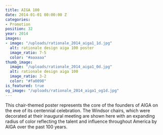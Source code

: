 ```yaml
---
title: AIGA 100
date: 2014-01-01 00:00:00 Z
categories:
- Promotion
position: 32
year: 2014
images:
- image: "/uploads/rationale_2014_aiga1_1d.jpg"
  alt: rationale design aiga 100 poster
  image_ratio: 7-5
  color: "#aaaaaa"
thumb_image:
  image: "/uploads/rationale_2014_aiga1_0d.jpg"
  alt: rationale design aiga 100
  image_ratio: 3-2
  color: "#fa0098"
is_featured: true
og_image: "/uploads/rationale_2014_aiga1_og1d.jpg"
---
```


This chair-themed poster represents the core of the founders of AIGA on the eve of its centennial celebration. The Windsor chairs, which were decorated at their inaugural meeting are shown here with an expanding radius of color reflecting the talent and influence throughout America by AIGA over the past 100 years.